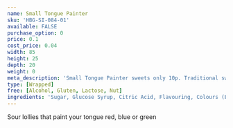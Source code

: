 ```yaml
---
name: Small Tongue Painter
sku: 'HBG-SI-084-01'
available: FALSE
purchase_option: 0
price: 0.1
cost_price: 0.04
width: 85
height: 25
depth: 20
weight: 0
meta_description: 'Small Tongue Painter sweets only 10p. Traditional sweets and more at Humbugs Confectionery Store. Specialists in satisfying your sweet tooth!'
type: [Wrapped]
free: [Alcohol, Gluten, Lactose, Nut]
ingredients: 'Sugar, Glucose Syrup, Citric Acid, Flavouring, Colours (E129, E131)'
---
```

Sour lollies that paint your tongue red, blue or green